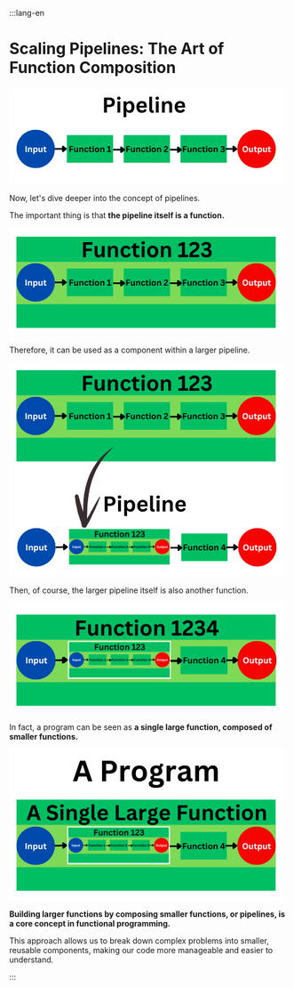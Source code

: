 :::lang-en

# Scaling Pipelines: The Art of Function Composition

![image](https://raw.githubusercontent.com/ken-okabe/web-images5/main/img_1752421043806.png)

Now, let's dive deeper into the concept of pipelines.

The important thing is that  **the pipeline itself is a function.**

![image](https://raw.githubusercontent.com/ken-okabe/web-images5/main/img_1752421079326.png)

Therefore, it can be used as a component within a larger pipeline.

![image](https://raw.githubusercontent.com/ken-okabe/web-images5/main/img_1752421004177.png)

Then, of course, the larger pipeline itself is also another function.

![image](https://raw.githubusercontent.com/ken-okabe/web-images5/main/img_1752421626240.png)

In fact, a program can be seen as  **a single large function, composed of smaller functions.**

![image](https://raw.githubusercontent.com/ken-okabe/web-images5/main/img_1752420969361.png)

**Building larger functions by composing smaller functions, or pipelines, is a core concept in functional programming.**

This approach allows us to break down complex problems into smaller, reusable components, making our code more manageable and easier to understand.

:::